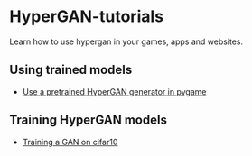 # HyperGAN-tutorials
Learn how to use hypergan in your games, apps and websites.

## Using trained models
* [Use a pretrained HyperGAN generator in pygame](pygame-tutorial.md)

## Training HyperGAN models
* [Training a GAN on cifar10](usage-tutorial.md)
